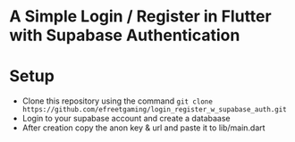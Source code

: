 # A Simple Login / Register in Flutter with Supabase Authentication

# Setup
- Clone this repository using the command 
`git clone https://github.com/efreetgaming/login_register_w_supabase_auth.git`
- Login to your supabase account and create a databaase
- After creation copy the anon key & url and paste it to lib/main.dart 
